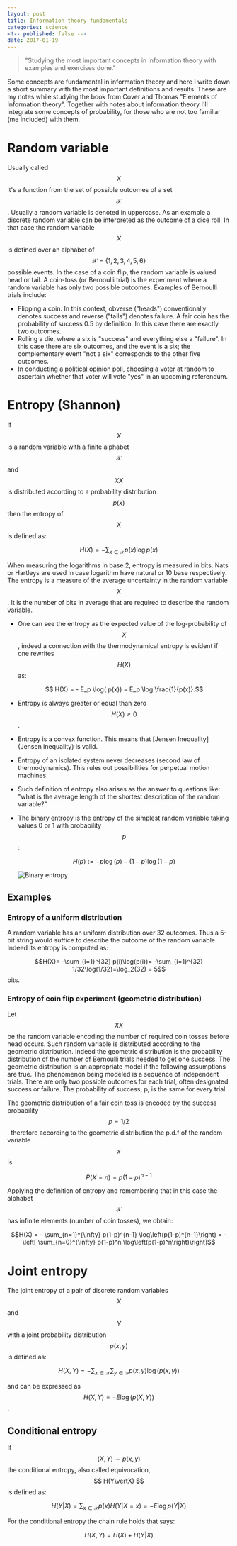 ```yaml
---
layout: post
title: Information theory fundamentals
categories: science
<!-- published: false -->
date: 2017-01-19
---
```


<blockquote>
    "Studying the most important concepts in information theory with examples and exercises done."
</blockquote>

Some concepts are fundamental in information theory and here I write down a short summary with the most important definitions and results. These are my notes while studying the book from Cover and Thomas "Elements of Information theory". Together with notes about information theory I'll integrate some concepts of probability, for those who are not too familiar (me included) with them.

# Random variable


Usually called $$X$$ it's a function from the set of possible outcomes of a set $$\mathcal{X}$$. Usually a random variable is denoted in uppercase. As an example a discrete random variable can be interpreted as the outcome of a dice roll. In that case the random variable $$X$$ is defined over an alphabet of $$\mathcal{X}=\{1,2,3,4,5,6 \}$$ possible events. In the case of a coin flip, the random variable is valued head or tail. A coin-toss (or Bernoulli trial) is the experiment where a random variable has only two possible outcomes.  Examples of Bernoulli trials include:
  * Flipping a coin. In this context, obverse ("heads") conventionally denotes success and reverse ("tails") denotes failure. A fair coin has the probability of success 0.5 by definition. In this case there are exactly two outcomes.
  * Rolling a die, where a six is "success" and everything else a "failure". In this case there are six outcomes, and the event is a six; the complementary event "not a six" corresponds to the other five outcomes.
  * In conducting a political opinion poll, choosing a voter at random to ascertain whether that voter will vote "yes" in an upcoming referendum.


# Entropy (Shannon)

If $$X$$ is a random variable with a finite alphabet $$\mathcal{X}$$ and $$XX$$ is distributed according to a probability distribution $$p(x)$$ then the entropy of $$X$$ is defined as:

$$H(X) = - \sum_{x \in \mathcal{X}} p(x)\log p(x)$$

When measuring the logarithms in base 2, entropy is measured in bits. Nats or Hartleys are used in case logarithm have natural or 10 base respectively.
The entropy is a measure of the average uncertainty in the random variable $$X$$. It is the number of bits in average that are required to describe the random variable.

- One can see the entropy as the expected value of the log-probability of $$X$$, indeed a connection with the thermodynamical entropy is evident if one rewrites $$H(X)$$ as:

  $$ H(X) = - E_p \log( p(x)) = E_p \log \frac{1}{p(x)}.$$

- Entropy is always greater or equal than zero $$H(X) \geq 0$$.
- Entropy is a convex function. This means that [Jensen Inequality](Jensen inequality) is valid.
- Entropy of an isolated system never decreases (second law of thermodynamics). This rules out possibilities for perpetual motion machines.
- Such definition of entropy also arises as the answer to questions like: "what is the average length of the shortest description of the random variable?"
- The binary entropy is the entropy of the simplest random variable taking values 0 or 1 with probability $$p$$:

  $$H(p) := -p \log(p) - (1-p) \log(1-p)$$

  ![Binary entropy](http://www.pmean.com/12/images/SpermM1.gif)


## Examples

### Entropy of a uniform distribution
A random variable has an uniform distribution over 32 outcomes. Thus a 5-bit string would suffice to describe the outcome of the random variable. Indeed its entropy is computed as: 

$$H(X)= -\sum_{i=1}^{32} p(i)\log(p(i))= -\sum_{i=1}^{32} 1/32\log(1/32)=\log_2(32) = 5$$ bits.

### Entropy of coin flip experiment (geometric distribution)
Let $$XX$$ be the random variable encoding the number of required coin tosses before head occurs. Such random variable is distributed according to the geometric distribution. Indeed the geometric distribution is the probability distribution of the number of Bernoulli trials needed to get one success. 
The geometric distribution is an appropriate model if the following assumptions are true.
The phenomenon being modeled is a sequence of independent trials.
There are only two possible outcomes for each trial, often designated success or failure. The probability of success, p, is the same for every trial.

The geometric distribution of a fair coin toss is encoded by the success probability $$p=1/2$$, therefore according to the geometric distribution the p.d.f of the random variable $$x$$ is 

$$P(X=n) = p(1-p)^{n-1}$$

Applying the definition of entropy and remembering that in this case the alphabet $$\mathcal{X}$$ has infinite elements (number of coin tosses), we obtain:

$$H(X) = - \sum_{n=1}^{\infty} p(1-p)^{n-1} \log\left(p(1-p)^{n-1}\right) = - \left[ \sum_{n=0}^{\infty} p(1-p)^n \log\left(p(1-p)^n\right)\right]$$


# Joint entropy
The joint entropy of a pair of discrete random variables $$X$$ and $$Y$$ with a joint probability distribution $$p(x,y)$$ is defined as:

$$
H(X,Y) = - \sum_{x \in \mathcal{X}}\sum_{y \in \mathcal{Y}} p(x,y) \log(p(x,y))
$$

and can be expressed as $$H(X,Y) = -E \log(p(X,Y))$$.

## Conditional entropy

If $$(X,Y) \sim p(x,y)$$ the conditional entropy, also called equivocation, $$ H(Y\vertX) $$ is defined as:

$$H(Y|X) = \sum_{x \in \mathcal{X}} p(x) H(Y| X=x)= - E \log p(Y|X)$$

For the conditional entropy the chain rule holds that says:

$$
H(X,Y)=H(X)+H(Y|X)
$$

